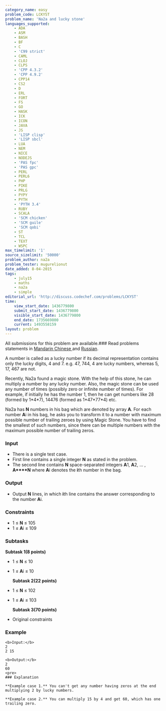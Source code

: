 ```yaml
---
category_name: easy
problem_code: LCKYST
problem_name: 'Na2a and lucky stone'
languages_supported:
    - ADA
    - ASM
    - BASH
    - BF
    - C
    - 'C99 strict'
    - CAML
    - CLOJ
    - CLPS
    - 'CPP 4.3.2'
    - 'CPP 4.9.2'
    - CPP14
    - CS2
    - D
    - ERL
    - FORT
    - FS
    - GO
    - HASK
    - ICK
    - ICON
    - JAVA
    - JS
    - 'LISP clisp'
    - 'LISP sbcl'
    - LUA
    - NEM
    - NICE
    - NODEJS
    - 'PAS fpc'
    - 'PAS gpc'
    - PERL
    - PERL6
    - PHP
    - PIKE
    - PRLG
    - PYPY
    - PYTH
    - 'PYTH 3.4'
    - RUBY
    - SCALA
    - 'SCM chicken'
    - 'SCM guile'
    - 'SCM qobi'
    - ST
    - TCL
    - TEXT
    - WSPC
max_timelimit: '1'
source_sizelimit: '50000'
problem_author: na2a
problem_tester: mugurelionut
date_added: 8-04-2015
tags:
    - july15
    - maths
    - na2a
    - simple
editorial_url: 'http://discuss.codechef.com/problems/LCKYST'
time:
    view_start_date: 1436779800
    submit_start_date: 1436779800
    visible_start_date: 1436779800
    end_date: 1735669800
    current: 1493558159
layout: problem
---
```

All submissions for this problem are available.### Read problems statements in [Mandarin Chinese ](/download/translated/JULY15/mandarin/LCKYST.pdf) and [Russian](/download/translated/JULY15/russian/LCKYST.pdf).

A number is called as a lucky number if its decimal representation contains only the lucky digits, 4 and 7. e.g. 47, 744, 4 are lucky numbers, whereas 5, 17, 467 are not.

Recently, Na2a found a magic stone. With the help of this stone, he can multiply a number by any lucky number. Also, the magic stone can be used any number of times (possibly zero or infinite number of times).
 For example, if initially he has the number 1, then he can get numbers like 28 (formed by 1\*4\*7), 14476 (formed as 1\*47\*77\*4) etc.

Na2a has **N** numbers in his bag which are denoted by array **A**. For each number **A**i in his bag, he asks you to transform it to a number with maximum possible number of trailing zeroes by using Magic Stone. You have to find the smallest of such numbers, since there can be multiple numbers with the maximum possible number of trailing zeros.

### Input

- There is a single test case.
- First line contains a single integer **N** as stated in the problem.
- The second line contains **N** space-separated integers **A**1, **A**2, ... , **A****N** where **A**i denotes the **i**th number in the bag.
 
### Output

- Output **N** lines, in which **i**th line contains the answer corresponding to the number **A**i.
 
### Constraints

- 1 ≤ **N** ≤ 105
- 1 ≤ **A**i ≤ 109
 
### Subtasks

 **Subtask 1(8 points)**

- 1 ≤ **N** ≤ 10
- 1 ≤ **A**i ≤ 10
 

  **Subtask 2(22 points)**

- 1 ≤ **N** ≤ 102
- 1 ≤ **A**i ≤ 103
 

  **Subtask 3(70 points)**

- Original constraints
 
### Example

 ```
<b>Input:</b>
2
2 15

<b>Output:</b>
2
60
<pre>
### Explanation

**Example case 1.** You can't get any number having zeros at the end multiplying 2 by lucky numbers.

**Example case 2.** You can multiply 15 by 4 and get 60, which has one trailing zero.
